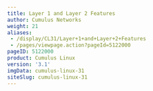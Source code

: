 ```yaml
---
title: Layer 1 and Layer 2 Features
author: Cumulus Networks
weight: 21
aliases:
 - /display/CL31/Layer+1+and+Layer+2+Features
 - /pages/viewpage.action?pageId=5122000
pageID: 5122000
product: Cumulus Linux
version: '3.1'
imgData: cumulus-linux-31
siteSlug: cumulus-linux-31
---
```

<article id="html-search-results" class="ht-content" style="display: none;">

</article>

<footer id="ht-footer">

</footer>
